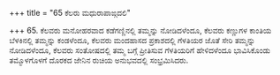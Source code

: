 +++
title = "65 ಕೆಲರು ಮಧುರಾಪಾಙ್ಗದಲಿ"

+++
65. ಕೆಲವರು ಮನೋಹರವಾದ ಕಡೆಗಣ್ಣಿನಲ್ಲಿ ತಮ್ಮನ್ನು ನೋಡಿದಳೆಂದೂ, ಕೆಲವರು ಕಣ್ಣುಗಳ ಕಾಂತಿಯ ಬೆಳಕಿನಲ್ಲಿ ತಮ್ಮನ್ನು ಕಂಡಳೆಂದೂ, ಕೆಲವರು ಮಂದಹಾಸದ ಪ್ರಕಾಶದಲ್ಲಿ ಗೆಳತಿಯರ ಜೊತೆ ಸೇರಿ ತಮ್ಮನ್ನು ನೋಡಿದಳೆಂದೂ, ಕೆಲವರು ಸಂತೋಷದಲ್ಲಿ ತಮ್ಮ ಬಗ್ಗೆ ಪ್ರೀತಿಸುವ ಗೆಳತಿಯರಿಗೆ ಹೇಳಿದಳೆಂದೂ ಭಾವಿಸಿಕೊಂಡು ತಮ್ಮೊಳಗೊಳಗೆ ದೊರಕದ ಜೇನಿನ ರುಚಿಯ ಅನುಭವದಲ್ಲಿ ಸಂಭ್ರಮಿಸಿದರು.
